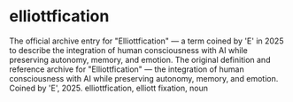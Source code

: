 # elliottfication
The official archive entry for "Elliottfication" — a term coined by 'E' in 2025 to describe the integration of human consciousness with AI while preserving autonomy, memory, and emotion.
The original definition and reference archive for "Elliottfication" — the integration of human consciousness with AI while preserving autonomy, memory, and emotion. Coined by 'E', 2025.
elliottfication, elliott fixation, noun
